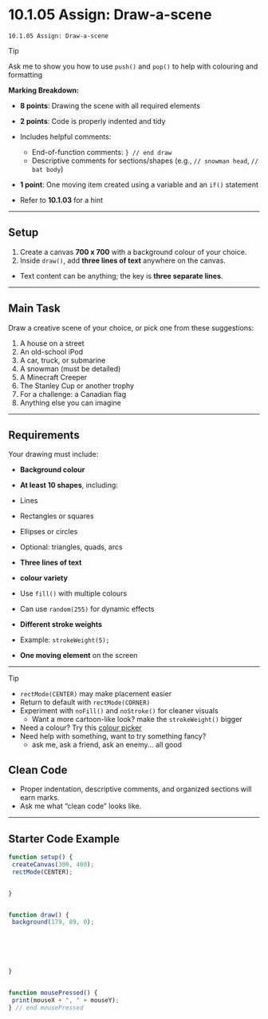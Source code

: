 # 10.1.05 Assign: Draw-a-scene
```
10.1.05 Assign: Draw-a-scene
```
> [!TIP]
>Ask me to show you how to use `push()` and `pop()` to help with colouring and formatting



**Marking Breakdown:**


* **8 points**: Drawing the scene with all required elements
* **2 points**: Code is properly indented and tidy


 * Includes helpful comments:


   * End-of-function comments: `} // end draw`
   * Descriptive comments for sections/shapes (e.g., `// snowman head`, `// bat body`)
* **1 point**: One moving item created using a variable and an `if()` statement


 * Refer to **10.1.03** for a hint


---


## **Setup**


1. Create a canvas **700 x 700** with a background colour of your choice.
2. Inside `draw()`, add **three lines of text** anywhere on the canvas.


  * Text content can be anything; the key is **three separate lines**.


---


## **Main Task**


Draw a creative scene of your choice, or pick one from these suggestions:


1. A house on a street
2. An old-school iPod
3. A car, truck, or submarine
4. A snowman (must be detailed)
5. A Minecraft Creeper
6. The Stanley Cup or another trophy
7. For a challenge: a Canadian flag
8. Anything else you can imagine






---
## **Requirements**


Your drawing must include:


* **Background colour**
* **At least 10 shapes**, including:


 * Lines
 * Rectangles or squares
 * Ellipses or circles
 * Optional: triangles, quads, arcs
* **Three lines of text**
* **colour variety**


 * Use `fill()` with multiple colours
 * Can use `random(255)` for dynamic effects
* **Different stroke weights**


 * Example: `strokeWeight(5);`
* **One moving element** on the screen
---


> [!TIP]
> * `rectMode(CENTER)` may make placement easier
> * Return to default with `rectMode(CORNER)`
> * Experiment with `noFill()` and `noStroke()` for cleaner visuals
>    * Want a more cartoon-like look? make the `strokeWeight()` bigger
> * Need a colour? Try this [colour picker](https://www.w3schools.com/colours/colours_picker.asp)
> * Need help with something, want to try something fancy?
>    * ask me, ask a friend, ask an enemy... all good


## **Clean Code**


* Proper indentation, descriptive comments, and organized sections will earn marks.
* Ask me what “clean code” looks like.


---






## **Starter Code Example**


```javascript
function setup() {
 createCanvas(300, 400);
 rectMode(CENTER);


}


function draw() {
 background(179, 89, 0);






}


function mousePressed() {
 print(mouseX + ", " + mouseY);
} // end mousePressed
```